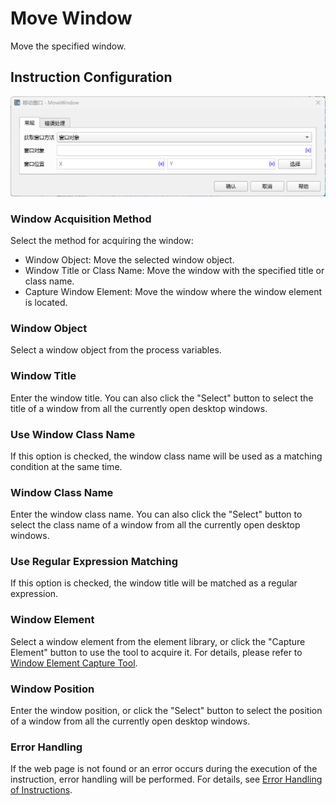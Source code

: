 # Move Window

Move the specified window.

## Instruction Configuration

![General Configuration Dialog for Move Window](move_window_general_config.png)

### Window Acquisition Method

Select the method for acquiring the window:

* Window Object: Move the selected window object.
* Window Title or Class Name: Move the window with the specified title or class name.
* Capture Window Element: Move the window where the window element is located.

### Window Object

Select a window object from the process variables.

### Window Title

Enter the window title. You can also click the "Select" button to select the title of a window from all the currently open desktop windows.

### Use Window Class Name

If this option is checked, the window class name will be used as a matching condition at the same time.

### Window Class Name

Enter the window class name. You can also click the "Select" button to select the class name of a window from all the currently open desktop windows.

### Use Regular Expression Matching

If this option is checked, the window title will be matched as a regular expression.

### Window Element

Select a window element from the element library, or click the "Capture Element" button to use the tool to acquire it. For details, please refer to [Window Element Capture Tool](../../../manual/window_element_capture_tool.md).

### Window Position

Enter the window position, or click the "Select" button to select the position of a window from all the currently open desktop windows.

### Error Handling

If the web page is not found or an error occurs during the execution of the instruction, error handling will be performed. For details, see [Error Handling of Instructions](../../../manual/error_handling.md).